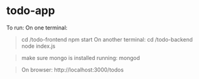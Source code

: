 # todo-app
To run:
On one terminal:
> cd /todo-frontend
> npm start
On another terminal:
> cd /todo-backend
> node index.js

> make sure mongo is installed running:
> mongod 

> On browser:
http://localhost:3000/todos


